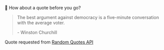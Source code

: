 📣 How about a quote before you go?

> The best argument against democracy is a five-minute conversation with the average voter.
>
> <p>- Winston Churchill</p>

Quote requested from [Random Quotes API](https://github.com/lukePeavey/quotable)
